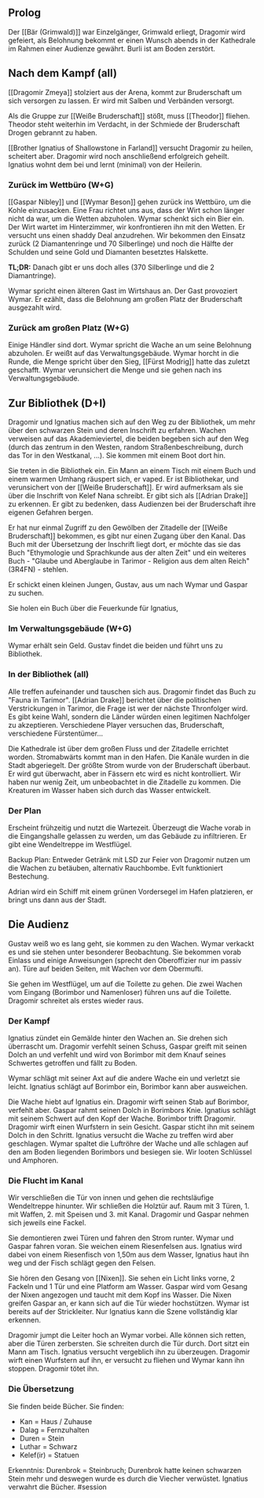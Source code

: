 ## Prolog
Der [[Bär (Grimwald)]] war Einzelgänger, Grimwald erliegt, Dragomir wird gefeiert, als Belohnung bekommt er einen Wunsch abends in der Kathedrale im Rahmen einer Audienze gewährt. Burli ist am Boden zerstört.

## Nach dem Kampf (all)
[[Dragomir Zmeya]] stolziert aus der Arena, kommt zur Bruderschaft um sich versorgen zu lassen. Er wird mit Salben und Verbänden versorgt. 

Als die Gruppe zur [[Weiße Bruderschaft]] stößt, muss [[Theodor]] fliehen. Theodor steht weiterhin im Verdacht, in der Schmiede der Bruderschaft Drogen gebrannt zu haben. 

[[Brother Ignatius of Shallowstone in Farland]] versucht Dragomir zu heilen, scheitert aber. Dragomir wird noch anschließend erfolgreich geheilt. Ignatius wohnt dem bei und lernt (minimal) von der Heilerin.

### Zurück im Wettbüro (W+G)
[[Gaspar Nibley]] und [[Wymar Beson]] gehen zurück ins Wettbüro, um die Kohle einzusacken. Eine Frau richtet uns aus, dass der Wirt schon länger nicht da war, um die Wetten abzuholen. Wymar schenkt sich ein Bier ein. Der Wirt wartet im Hinterzimmer, wir konfrontieren ihn mit den Wetten. Er versucht uns einen shaddy Deal anzudrehen. Wir bekommen den Einsatz zurück (2 Diamantenringe und 70 Silberlinge) und noch die Hälfte der Schulden und seine Gold und Diamanten besetztes Halskette.

**TL;DR:** Danach gibt er uns doch alles (370 Silberlinge und die 2 Diamantringe).

Wymar spricht einen älteren Gast im Wirtshaus an. Der Gast provoziert Wymar. Er ezählt, dass die Belohnung am großen Platz der Bruderschaft ausgezahlt wird.


### Zurück am großen Platz (W+G)
Einige Händler sind dort. Wymar spricht die Wache an um seine Belohnung abzuholen. Er weißt auf das Verwaltungsgebäude. Wymar horcht in die Runde, die Menge spricht über den Sieg, [[Fürst Modrig]] hatte das zuletzt geschafft. Wymar verunsichert die Menge und sie gehen nach ins Verwaltungsgebäude.


## Zur Bibliothek (D+I)
Dragomir und Ignatius machen sich auf den Weg zu der Bibliothek, um mehr über den schwarzen Stein und deren Inschrift zu erfahren. Wachen verweisen auf das Akademieviertel, die beiden begeben sich auf den Weg (durch das zentrum in den Westen, random Straßenbeschreibung, durch das Tor in den Westkanal, ...). Sie kommen mit einem Boot dort hin. 

Sie treten in die Bibliothek ein. Ein Mann an einem Tisch mit einem Buch und einem warmen Umhang räuspert sich, er vaped. Er ist Bibliothekar, und verunsichert von der [[Weiße Bruderschaft]]. Er wird aufmerksam als sie über die Inschrift von Kelef Nana schreibt. Er gibt sich als [[Adrian Drake]] zu erkennen. Er gibt zu bedenken, dass Audienzen bei der Bruderschaft ihre eigenen Gefahren bergen.

Er hat nur einmal Zugriff zu den Gewölben der Zitadelle der [[Weiße Bruderschaft]] bekommen, es gibt nur einen Zugang über den Kanal. Das Buch mit der Übersetzung der Inschrift liegt dort, er möchte das sie das Buch "Ethymologie und Sprachkunde aus der alten Zeit" und ein weiteres Buch - "Glaube und Aberglaube in Tarimor - Religion aus dem alten Reich" (3R4FN) - stehlen.

Er schickt einen kleinen Jungen, Gustav, aus um nach Wymar und Gaspar zu suchen.

Sie holen ein Buch über die Feuerkunde für Ignatius,


### Im Verwaltungsgebäude (W+G)
Wymar erhält sein Geld. Gustav findet die beiden und führt uns zu Bibliothek.


### In der Bibliothek (all)
Alle treffen aufeinander und tauschen sich aus. Dragomir findet das Buch zu "Fauna in Tarimor". [[Adrian Drake]] berichtet über die politischen Verstrickungen in Tarimor, die Frage ist wer der nächste Thronfolger wird. Es gibt keine Wahl, sondern die Länder würden einen legitimen Nachfolger zu akzeptieren. Verschiedene Player versuchen das, Bruderschaft, verschiedene Fürstentümer...

Die Kathedrale ist über dem großen Fluss und der Zitadelle errichtet worden. Stromabwärts kommt man in den Hafen. Die Kanäle wurden in die Stadt abgeriegelt. Der größte Strom wurde von der Bruderschaft überbaut. Er wird gut überwacht, aber in Fässern etc wird es nicht kontrolliert. Wir haben nur wenig Zeit, um unbeobachtet in die Zitadelle zu kommen. Die Kreaturen im Wasser haben sich durch das Wasser entwickelt.

### Der Plan
Erscheint frühzeitig und nutzt die Wartezeit. Überzeugt die Wache vorab in die Eingangshalle gelassen zu werden, um das Gebäude zu infiltrieren. Er gibt eine Wendeltreppe im Westflügel.

Backup Plan: Entweder Getränk mit LSD zur Feier von Dragomir nutzen um die Wachen zu betäuben, alternativ Rauchbombe. Evlt funktioniert Bestechung.

Adrian wird ein Schiff mit einem grünen Vordersegel im Hafen platzieren, er bringt uns dann aus der Stadt. 

## Die Audienz
Gustav weiß wo es lang geht, sie kommen zu den Wachen. Wymar verkackt es und sie stehen unter besonderer Beobachtung. Sie bekommen vorab Einlass und einige Anweisungen (sprecht den Oberoffizier nur im passiv an). Türe auf beiden Seiten, mit Wachen vor dem Obermufti.

Sie gehen im Westflügel, um auf die Toilette zu gehen. Die zwei Wachen vom Eingang (Borimbor und Namenloser) führen uns auf die Toilette. Dragomir schreitet als erstes wieder raus.

### Der Kampf
Ignatius zündet ein Gemälde hinter den Wachen an. Sie drehen sich überrascht um. Dragomir verfehlt seinen Schuss, Gaspar greift mit seinen Dolch an und verfehlt und wird von Borimbor mit dem Knauf seines Schwertes getroffen und fällt zu Boden.

Wymar schlägt mit seiner Axt auf die andere Wache ein und verletzt sie leicht. Ignatius schlägt auf Borimbor ein, Borimbor kann aber ausweichen.

Die Wache hiebt auf Ignatius ein. Dragomir wirft seinen Stab auf Borimbor, verfehlt aber. Gaspar rahmt seinen Dolch in Borimbors Knie. Ignatius schlägt mit seinem Schwert auf den Kopf der Wache. Borimbor trifft Dragomir. Dragomir wirft einen Wurfstern in sein Gesicht. Gaspar sticht ihn mit seinem Dolch in den Schritt. Ignatius versucht die Wache zu treffen wird aber geschlagen. Wymar spaltet die Luftröhre der Wache und alle schlagen auf den am Boden liegenden Borimbors und besiegen sie. Wir looten Schlüssel und Amphoren.

### Die Flucht im Kanal
Wir verschließen die Tür von innen und gehen die rechtsläufige Wendeltreppe hinunter. Wir schließen die Holztür auf. Raum mit 3 Türen, 1. mit Waffen, 2. mit Speisen und 3. mit Kanal. Dragomir und Gaspar nehmen sich jeweils eine Fackel.

Sie demontieren zwei Türen und fahren den Strom runter. Wymar und Gaspar fahren voran. Sie weichen einem Riesenfelsen aus. Ignatius wird dabei von einem Riesenfisch von 1,50m aus dem Wasser, Ignatius haut ihn weg und der Fisch schlägt gegen den Felsen.

Sie hören den Gesang von [[Nixen]]. Sie sehen ein Licht links vorne, 2 Fackeln und 1 Tür und eine Platform am Wasser. Gaspar wird vom Gesang der Nixen angezogen und taucht mit dem Kopf ins Wasser. Die Nixen greifen Gaspar an, er kann sich auf die Tür wieder hochstützen. Wymar ist bereits auf der Strickleiter. Nur Ignatius kann die Szene vollständig klar erkennen.

Dragomir jumpt die Leiter hoch an Wymar vorbei. Alle können sich retten, aber die Türen zerbersten. Sie schreiten durch die Tür durch. Dort sitzt ein Mann am Tisch. Ignatius versucht vergeblich ihn zu überzeugen. Dragomir wirft einen Wurfstern auf ihn, er versucht zu fliehen und Wymar kann ihn stoppen. Dragomir tötet ihn.

### Die Übersetzung
Sie finden beide Bücher. Sie finden: 
* Kan = Haus / Zuhause
* Dalag = Fernzuhalten
* Duren = Stein
* Luthar = Schwarz
* Kelef(ir) = Statuen

Erkenntnis: Durenbrok = Steinbruch; Durenbrok hatte keinen schwarzen Stein mehr und deswegen wurde es durch die Viecher verwüstet. Ignatius verwahrt die Bücher.
#session 